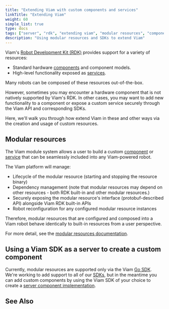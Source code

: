 ```yaml
---
title: "Extending Viam with custom components and services"
linkTitle: "Extending Viam"
weight: 60
simple_list: true
type: docs
tags: ["server", "rdk", "extending viam", "modular resources", "components", "services"]
description: "Using modular resources and SDKs to extend Viam"
---
```



Viam's [Robot Development Kit (RDK)](/product-overviews/rdk/) provides support for a variety of resources:
- Standard hardware [components](/components) and component models.
- High-level functionality exposed as [services](/services).

Many robots can be composed of these resources out-of-the-box.

However, sometimes you may encounter a hardware component that is not natively supported by Viam's RDK.
In other cases, you may want to add new functionality to a component or expose a custom service securely through the Viam API and corresponding SDKs.

Here, we'll walk you through how extend Viam in these and other ways via the creation and usage of custom resources.

## Modular resources

The Viam module system allows a user to build a custom [component](/components) or [service](/services) that can be seamlessly included into any Viam-powered robot.

The Viam platform will manage:
- Lifecycle of the modular resource (starting and stopping the resource binary)
- Dependency management (note that modular resources may depend on other resources - both RDK built-in and other modular resources.)
- Securely exposing the modular resource's interface (protobuf-described API) alongside Viam RDK built-in APIs
- Robot reconfiguration for any configured modular resource instances

Therefore, modular resources that are configured and composed into a Viam robot behave identically to built-in resources from a user perspective.

For more detail, see the [modular resources documentation](/product-overviews/extending-viam/modular-resources/).

## Using a Viam SDK as a server to create a custom component

Currently, modular resources are supported only via the Viam [Go SDK](https://pkg.go.dev/go.viam.com/rdk).
We're working to add support to all of our [SDKs](product-overviews/sdk-as-client/), but in the meantime you can add custom components by using the Viam SDK of your choice to create a [server component implementation](/product-overviews/extending-viam/sdk-as-server/).


## See Also